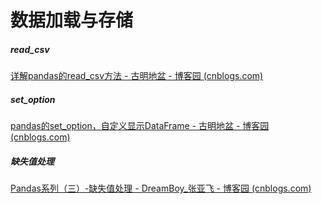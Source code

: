 # 数据加载与存储

##### read_csv

[详解pandas的read_csv方法 - 古明地盆 - 博客园 (cnblogs.com)](https://www.cnblogs.com/traditional/p/12514914.html)

##### set_option

[pandas的set_option，自定义显示DataFrame - 古明地盆 - 博客园 (cnblogs.com)](https://www.cnblogs.com/traditional/p/12577839.html)

##### 缺失值处理

[Pandas系列（三）-缺失值处理 - DreamBoy_张亚飞 - 博客园 (cnblogs.com)](https://www.cnblogs.com/zhangyafei/p/10513515.html)
